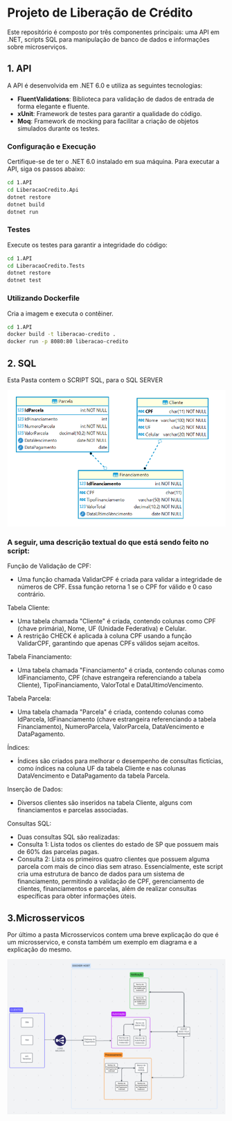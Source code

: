 # Projeto de Liberação de Crédito

Este repositório é composto por três componentes principais: uma API em .NET, scripts SQL para manipulação de banco de dados e informações sobre microserviços.

## 1. API

A API é desenvolvida em .NET 6.0 e utiliza as seguintes tecnologias:

- **FluentValidations**: Biblioteca para validação de dados de entrada de forma elegante e fluente.
- **xUnit**: Framework de testes para garantir a qualidade do código.
- **Moq**: Framework de mocking para facilitar a criação de objetos simulados durante os testes.

### Configuração e Execução

Certifique-se de ter o .NET 6.0 instalado em sua máquina. Para executar a API, siga os passos abaixo:

```bash
cd 1.API
cd LiberacaoCredito.Api
dotnet restore
dotnet build
dotnet run
```

### Testes
Execute os testes para garantir a integridade do código:
```bash
cd 1.API
cd LiberacaoCredito.Tests
dotnet restore
dotnet test
```

### Utilizando Dockerfile
Cria a imagem e executa o contêiner.

```bash
cd 1.API
docker build -t liberacao-credito .
docker run -p 8080:80 liberacao-credito
```

## 2. SQL
Esta Pasta contem o SCRIPT SQL, para o SQL SERVER

![Microsservicos](2.SQL/ERDiagrama.PNG)

### A seguir, uma descrição textual do que está sendo feito no script:

Função de Validação de CPF:
- Uma função chamada ValidarCPF é criada para validar a integridade de números de CPF. Essa função retorna 1 se o CPF for válido e 0 caso contrário.

Tabela Cliente:
- Uma tabela chamada "Cliente" é criada, contendo colunas como CPF (chave primária), Nome, UF (Unidade Federativa) e Celular.
- A restrição CHECK é aplicada à coluna CPF usando a função ValidarCPF, garantindo que apenas CPFs válidos sejam aceitos.

Tabela Financiamento:
- Uma tabela chamada "Financiamento" é criada, contendo colunas como IdFinanciamento, CPF (chave estrangeira referenciando a tabela Cliente), TipoFinanciamento, ValorTotal e DataUltimoVencimento.

Tabela Parcela:
- Uma tabela chamada "Parcela" é criada, contendo colunas como IdParcela, IdFinanciamento (chave estrangeira referenciando a tabela Financiamento), NumeroParcela, ValorParcela, DataVencimento e DataPagamento.

Índices:
- Índices são criados para melhorar o desempenho de consultas fictícias, como índices na coluna UF da tabela Cliente e nas colunas DataVencimento e DataPagamento da tabela Parcela.

Inserção de Dados:
- Diversos clientes são inseridos na tabela Cliente, alguns com financiamentos e parcelas associadas.

Consultas SQL:
 - Duas consultas SQL são realizadas:
- Consulta 1: Lista todos os clientes do estado de SP que possuem mais de 60% das parcelas pagas.
- Consulta 2: Lista os primeiros quatro clientes que possuem alguma parcela com mais de cinco dias sem atraso.
Essencialmente, este script cria uma estrutura de banco de dados para um sistema de financiamento, permitindo a validação de CPF, gerenciamento de clientes, financiamentos e parcelas, além de realizar consultas específicas para obter informações úteis.

## 3.Microsservicos

Por último a pasta Microsservicos contem uma breve explicação do que é um microsservico, e consta também um exemplo em diagrama e a explicação do mesmo.

![Microsservicos](3.Microsservicos/MicrosservicosComLoadBalance.PNG)